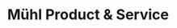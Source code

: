 ---
title: "Mühl Product & Service"
url: /ludwigsfelde/muehl-product-und-service/
shop: Baustoffe
---